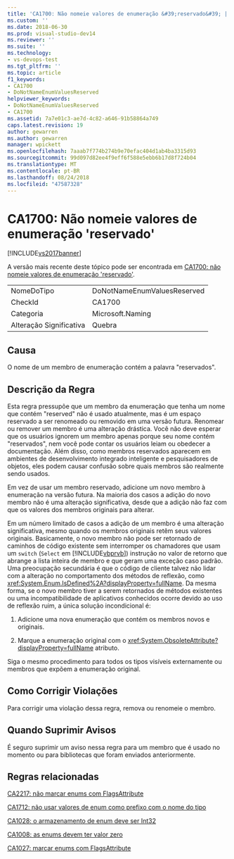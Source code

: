 ```yaml
---
title: 'CA1700: Não nomeie valores de enumeração &#39;reservado&#39; | Microsoft Docs'
ms.custom: ''
ms.date: 2018-06-30
ms.prod: visual-studio-dev14
ms.reviewer: ''
ms.suite: ''
ms.technology:
- vs-devops-test
ms.tgt_pltfrm: ''
ms.topic: article
f1_keywords:
- CA1700
- DoNotNameEnumValuesReserved
helpviewer_keywords:
- DoNotNameEnumValuesReserved
- CA1700
ms.assetid: 7a7e01c3-ae7d-4c82-a646-91b58864a749
caps.latest.revision: 19
author: gewarren
ms.author: gewarren
manager: wpickett
ms.openlocfilehash: 7aaab7f774b274b9e70efac404d1ab4ba3315d93
ms.sourcegitcommit: 99d097d82ee4f9eff6f588e5ebb6b17d8f724b04
ms.translationtype: MT
ms.contentlocale: pt-BR
ms.lasthandoff: 08/24/2018
ms.locfileid: "47587328"
---
```

# <a name="ca1700-do-not-name-enum-values-39reserved39"></a>CA1700: Não nomeie valores de enumeração &#39;reservado&#39;
[!INCLUDE[vs2017banner](../includes/vs2017banner.md)]

A versão mais recente deste tópico pode ser encontrada em [CA1700: não nomeie valores de enumeração &#39;reservado&#39;](https://docs.microsoft.com/visualstudio/code-quality/ca1700-do-not-name-enum-values-reserved).

|||
|-|-|
|NomeDoTipo|DoNotNameEnumValuesReserved|
|CheckId|CA1700|
|Categoria|Microsoft.Naming|
|Alteração Significativa|Quebra|

## <a name="cause"></a>Causa
 O nome de um membro de enumeração contém a palavra "reservados".

## <a name="rule-description"></a>Descrição da Regra
 Esta regra pressupõe que um membro da enumeração que tenha um nome que contém "reserved" não é usado atualmente, mas é um espaço reservado a ser renomeado ou removido em uma versão futura. Renomear ou remover um membro é uma alteração drástica. Você não deve esperar que os usuários ignorem um membro apenas porque seu nome contém "reservados", nem você pode contar os usuários leiam ou obedecer a documentação. Além disso, como membros reservados aparecem em ambientes de desenvolvimento integrado inteligente e pesquisadores de objetos, eles podem causar confusão sobre quais membros são realmente sendo usados.

 Em vez de usar um membro reservado, adicione um novo membro à enumeração na versão futura. Na maioria dos casos a adição do novo membro não é uma alteração significativa, desde que a adição não faz com que os valores dos membros originais para alterar.

 Em um número limitado de casos a adição de um membro é uma alteração significativa, mesmo quando os membros originais retêm seus valores originais. Basicamente, o novo membro não pode ser retornado de caminhos de código existente sem interromper os chamadores que usam um `switch` (`Select` em [!INCLUDE[vbprvb](../includes/vbprvb-md.md)]) instrução no valor de retorno que abrange a lista inteira de membro e que geram uma exceção caso padrão. Uma preocupação secundária é que o código de cliente talvez não lidar com a alteração no comportamento dos métodos de reflexão, como <xref:System.Enum.IsDefined%2A?displayProperty=fullName>. Da mesma forma, se o novo membro tiver a serem retornados de métodos existentes ou uma incompatibilidade de aplicativos conhecidos ocorre devido ao uso de reflexão ruim, a única solução incondicional é:

1.  Adicione uma nova enumeração que contém os membros novos e originais.

2.  Marque a enumeração original com o <xref:System.ObsoleteAttribute?displayProperty=fullName> atributo.

 Siga o mesmo procedimento para todos os tipos visíveis externamente ou membros que expõem a enumeração original.

## <a name="how-to-fix-violations"></a>Como Corrigir Violações
 Para corrigir uma violação dessa regra, remova ou renomeie o membro.

## <a name="when-to-suppress-warnings"></a>Quando Suprimir Avisos
 É seguro suprimir um aviso nessa regra para um membro que é usado no momento ou para bibliotecas que foram enviados anteriormente.

## <a name="related-rules"></a>Regras relacionadas
 [CA2217: não marcar enums com FlagsAttribute](../code-quality/ca2217-do-not-mark-enums-with-flagsattribute.md)

 [CA1712: não usar valores de enum como prefixo com o nome do tipo](../code-quality/ca1712-do-not-prefix-enum-values-with-type-name.md)

 [CA1028: o armazenamento de enum deve ser Int32](../code-quality/ca1028-enum-storage-should-be-int32.md)

 [CA1008: as enums devem ter valor zero](../code-quality/ca1008-enums-should-have-zero-value.md)

 [CA1027: marcar enums com FlagsAttribute](../code-quality/ca1027-mark-enums-with-flagsattribute.md)




